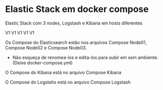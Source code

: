 # Elastic Stack em docker compose


Elastic Stack com 3 nodes, Logstash e Kibana em hosts diferentes

V1
V1
V1
V1
V1

Os Compose do Elasticsearch estão nos arquivos Compose Node01, Compose Node02 e Compose Node03.

* Não esqueça de renomea-los e edita-los para subir em sem ambiente.(Deixe docker-compose.yml)

O Compose do Kibana está no arquivo Compose Kibana

O Compose do Logstahs está no arquivo Compose Logstash
